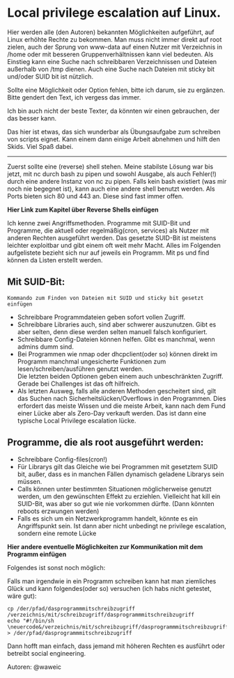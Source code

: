 Local privilege escalation auf Linux.
=====================================

Hier werden alle (den Autoren) bekannten Möglichkeiten aufgeführt, auf Linux erhöhte Rechte zu bekommen. 
Man muss nicht immer direkt auf root zielen, auch der Sprung von www-data auf einen Nutzer mit Verzeichnis in /home oder mit besseren Gruppenverhältnissen kann viel bedeuten. 
Als Einstieg kann  eine Suche nach schreibbaren Verzeichnissen und Dateien außerhalb von /tmp dienen. 
Auch eine Suche nach Dateien mit sticky bit und/oder SUID bit ist nützlich. 

Sollte eine Möglichkeit oder Option fehlen, bitte ich darum, sie zu ergänzen. Bitte gendert den Text, ich vergess das immer. 

Ich bin auch nicht der beste Texter, da könnten wir einen gebrauchen, der das besser kann. 

Das hier ist etwas, das sich wunderbar als Übungsaufgabe zum schreiben von scripts eignet.
Kann einem dann einige Arbeit abnehmen und hilft den Skids. Viel Spaß dabei.

_______________________________________________________________________________________________________

Zuerst sollte eine (reverse) shell stehen. Meine stabilste Lösung war bis jetzt, mit nc durch bash zu pipen und sowohl Ausgabe, als auch Fehler(!) durch eine andere Instanz von nc zu pipen. 
Falls kein bash existiert (was mir noch nie begegnet ist), kann auch eine andere shell benutzt werden. 
Als Ports bieten sich 80 und 443 an. Diese sind fast immer offen.

**Hier Link zum Kapitel über Reverse Shells einfügen**

Ich kenne zwei Angriffsmethoden. 
Programme mit SUID-Bit und Programme, die aktuell oder regelmäßig(cron, services) als Nutzer mit anderen Rechten ausgeführt werden. 
Das gesetzte SUID-Bit ist meistens leichter exploitbar und gibt einem oft weit mehr Macht. 
Alles im Folgenden aufgelistete bezieht sich nur auf jeweils ein Programm. Mit ps und find können da Listen erstellt werden.

## Mit SUID-Bit:

    Kommando zum Finden von Dateien mit SUID und sticky bit gesetzt einfügen

- Schreibbare Programmdateien geben sofort vollen Zugriff.
- Schreibbare Libraries auch, sind aber schwerer auszunutzen. Gibt es aber selten, denn diese werden selten manuell falsch konfiguriert.
- Schreibbare Config-Dateien können helfen. Gibt es manchmal, wenn admins dumm sind.
- Bei Programmen wie nmap oder dhcpclient(oder so) können direkt im Programm manchmal ungesicherte Funktionen zum lesen/schreiben/ausführen genutzt werden.   
Die letzten beiden Optionen geben einem auch unbeschränkten Zugriff. Gerade bei Challenges ist das oft hilfreich.
- Als letzten Ausweg, falls alle anderen Methoden gescheitert sind, gilt das Suchen nach Sicherheitslücken/Overflows in den Programmen. Dies erfordert das meiste Wissen und die meiste Arbeit, kann nach dem Fund einer Lücke aber als Zero-Day verkauft werden. Das ist dann eine typische Local Privilege escalation lücke.

## Programme, die als root ausgeführt werden:

- Schreibbare Config-files(cron!)
- Für Librarys gilt das Gleiche wie bei Programmen mit gesetztem SUID bit, außer, dass es in manchen Fällen dynamisch geladene Librarys sein müssen. 
- Calls können unter bestimmten Situationen möglicherweise genutzt werden, um den gewünschten Effekt zu erziehlen. Vielleicht 
hat kill ein SUID-Bit, was aber so gut wie nie vorkommen dürfte. (Dann könnten reboots erzwungen werden)
- Falls es sich um ein Netzwerkprogramm handelt, könnte es ein Angriffspunkt sein. Ist dann aber nicht unbedingt ne privilege escalation, sondern eine remote Lücke

**Hier andere eventuelle Möglichkeiten zur 
Kommunikation mit dem Programm einfügen**

Folgendes ist sonst noch möglich:

Falls man irgendwie in ein Programm schreiben kann hat man ziemliches Glück und kann folgendes(oder so) versuchen (ich habs nicht getestet, wäre gut):

    cp /der/pfad/dasprogrammmitschreibzugriff /verzeichnis/mit/schreibzugriff/dasprogrammmitschreibzugriff
    echo "#!/bin/sh \neuercode&/verzeichnis/mit/schreibzugriff/dasprogrammmitschreibzugriff" > /der/pfad/dasprogrammmitschreibzugriff

Dann hofft man einfach, dass jemand mit höheren Rechten es ausführt oder betreibt social engineering.

Autoren: @waweic
